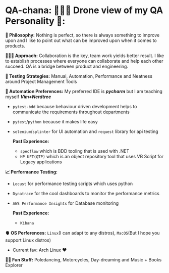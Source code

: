 # QA-chana: 👩🏾‍🦱 Drone view of my QA Personality 👀:


**🧠 Philosophy:** Nothing is perfect, so there is always something to improve upon and I like to point out what can be improved upon when it comes to products.


**🧑🏾‍💻 Approach:** Collaboration is the key, team work yields better result. I like to establish processes where everyone can collaborate and help each other succeed. QA is a bridge between product and engineering. 


**🔬 Testing Strategies:** Manual, Automation, Performance and Neatness around Project Management Tools


**🤖 Automation Preferences:**
  My preferred IDE is **_pycharm_** but I am teaching myself **_Vim+Nerdtree_**
  - `pytest-bdd` because behaviour driven development helps to communicate the requirements throughout departments
  - `pytest`/`python` because it makes life easy
  - `selenium`/`splinter` for UI automation and `request` library for api testing
    
    **Past Experience:**
    - `specflow` which is BDD tooling that is used with .NET
    - `HP UFT(QTP)` which is an object repository tool that uses VB Script for Legacy applications


**📈 Performance Testing:**
  - `Locust` for performance testing scripts which uses python
  - `Dynatrace` for the cool dashboards to monitor the performance metrics
  - `AWS Performance Insights` for Database monitoring
    
    **Past Experience:**
    - `Kibana`


**🫀 OS Perferences:** `Linux`(I can adapt to any distros), `MacOS`(But I hope you support Linux distros)
  - Current fav: Arch Linux ❤️


**💃🏾 Fun Stuff:** Poledancing, Motorcycles, Day-dreaming and Music + Books Explorer
